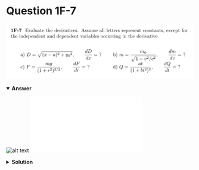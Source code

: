 # Question 1F-7
![alt text](q1F-7.png)

<details open>
<summary><b>Answer</b></summary>

![alt text](a1F-7.svg)
![alt text](a1F-7.py)
</details>

<details>
<summary><b>Solution</b></summary>

![alt text](s1F-7.png)
</details>
